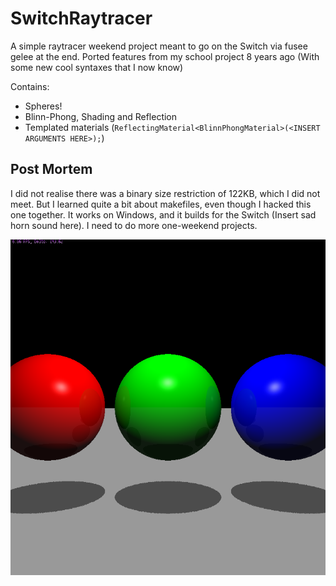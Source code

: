 # SwitchRaytracer
A simple raytracer weekend project meant to go on the Switch via fusee gelee at the end. Ported features from my school project 8 years ago (With some new cool syntaxes that I now know)

Contains:
- Spheres!
- Blinn-Phong, Shading and Reflection
- Templated materials (`ReflectingMaterial<BlinnPhongMaterial>(<INSERT ARGUMENTS HERE>);`)

## Post Mortem

I did not realise there was a binary size restriction of 122KB, which I did not meet. But I learned quite a bit about makefiles, even though I hacked this one together. It works on Windows, and it builds for the Switch (Insert sad horn sound here). I need to do more one-weekend projects. 

![Sample screenshot](https://github.com/Querijn/SwitchRaytracer/raw/master/sample.png "Sample")
